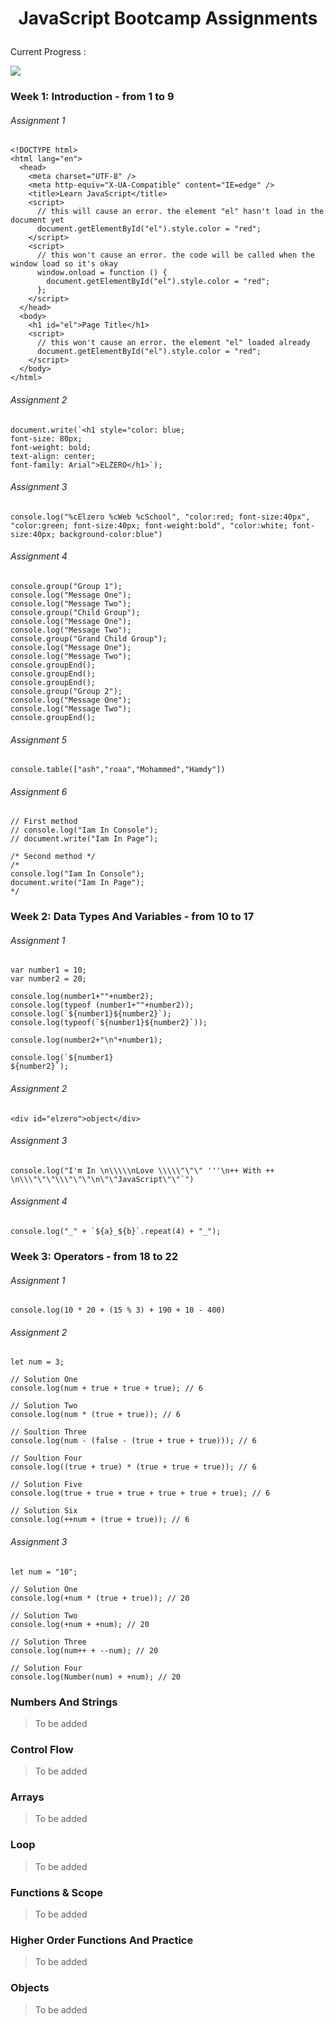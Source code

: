 # <p align="center">JavaScript Bootcamp Assignments</p>

Current Progress : <p>![](https://progress-bar.dev/14/?scale=100&width=1100)</p>

### Week 1: Introduction - from 1 to 9

###### Assignment 1
```
<!DOCTYPE html>
<html lang="en">
  <head>
    <meta charset="UTF-8" />
    <meta http-equiv="X-UA-Compatible" content="IE=edge" />
    <title>Learn JavaScript</title>
    <script>
      // this will cause an error. the element "el" hasn't load in the document yet
      document.getElementById("el").style.color = "red";
    </script>
    <script>
      // this won't cause an error. the code will be called when the window load so it's okay 
      window.onload = function () {
        document.getElementById("el").style.color = "red";
      };
    </script>
  </head>
  <body>
    <h1 id="el">Page Title</h1>
    <script>
      // this won't cause an error. the element "el" loaded already
      document.getElementById("el").style.color = "red";
    </script>
  </body>
</html>
```
###### Assignment 2
```
document.write(`<h1 style="color: blue;
font-size: 80px;
font-weight: bold;
text-align: center;
font-family: Arial">ELZERO</h1>`);
```
###### Assignment 3
```
console.log("%cElzero %cWeb %cSchool", "color:red; font-size:40px", "color:green; font-size:40px; font-weight:bold", "color:white; font-size:40px; background-color:blue")
```
###### Assignment 4
```
console.group("Group 1");
console.log("Message One");
console.log("Message Two");
console.group("Child Group");
console.log("Message One");
console.log("Message Two");
console.group("Grand Child Group");
console.log("Message One");
console.log("Message Two");
console.groupEnd();
console.groupEnd();
console.groupEnd();
console.group("Group 2");
console.log("Message One");
console.log("Message Two");
console.groupEnd();
```
###### Assignment 5
```
console.table(["ash","roaa","Mohammed","Hamdy"])
```
###### Assignment 6
```
// First method
// console.log("Iam In Console");
// document.write("Iam In Page");

/* Second method */
/*
console.log("Iam In Console");
document.write("Iam In Page");
*/
```

### Week 2: Data Types And Variables - from 10 to 17

###### Assignment 1
```
var number1 = 10;
var number2 = 20;

console.log(number1+""+number2); 
console.log(typeof (number1+""+number2)); 
console.log(`${number1}${number2}`); 
console.log(typeof(`${number1}${number2}`)); 

console.log(number2+"\n"+number1);

console.log(`${number1}
${number2}`);
```
###### Assignment 2
```
<div id="elzero">object</div>
```
###### Assignment 3
```
console.log("I'm In \n\\\\\nLove \\\\\"\"\" '''\n++ With ++ \n\\\"\"\"\\\"\"\"\n\"\"JavaScript\"\"`")
```
###### Assignment 4
```
console.log("_" + `${a}_${b}`.repeat(4) + "_");
```

### Week 3: Operators - from 18 to 22

###### Assignment 1
```
console.log(10 * 20 + (15 % 3) + 190 + 10 - 400)
```
###### Assignment 2
```
let num = 3;

// Solution One
console.log(num + true + true + true); // 6

// Solution Two
console.log(num * (true + true)); // 6

// Soultion Three
console.log(num - (false - (true + true + true))); // 6

// Soultion Four
console.log((true + true) * (true + true + true)); // 6

// Solution Five
console.log(true + true + true + true + true + true); // 6

// Solution Six
console.log(++num + (true + true)); // 6
```
###### Assignment 3
```
let num = "10";

// Solution One
console.log(+num * (true + true)); // 20

// Solution Two
console.log(+num + +num); // 20

// Solution Three
console.log(num++ + --num); // 20

// Solution Four
console.log(Number(num) + +num); // 20
```

### Numbers And Strings
> To be added


### Control Flow
> To be added


### Arrays
> To be added


### Loop
> To be added


### Functions & Scope
> To be added


### Higher Order Functions And Practice
> To be added


### Objects
> To be added

